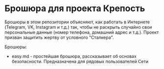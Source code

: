 # Брошюра для проекта Крепость

Брошюры в этом репозитории объясняют, как работать в Интернете (Telegram, VK, Instagram и т.д.) так, чтобы не раскрыть случайно свои персональные данные (номер телефона, домашний адрес и т.д.). Проект призван защитить жертву от условного "Сталкера".

Брошюры:

* easy.md - простейшая брошюра, рассказывает об основах безопасности. Предназначена для рядовых пользователей Сети